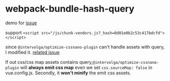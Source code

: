 # webpack-bundle-hash-query

demo for [issue](https://github.com/vuejs/vue-cli/issues/5989)

support `<script src="/js/chunk-vendors.js?_hash=0d01e0b2c53c417bdcfd"></script>`

since `@intervolga/optimize-cssnano-plugin` can't handle assets with query, I modified it. [related issue](https://github.com/intervolga/optimize-cssnano-plugin/issues/8)

If out css/css map assets contains query,`@intervolga/optimize-cssnano-plugin` will **always emit css map** even we set `css.sourceMap: false` in vue.config.js. Secondly, it **won't minify** the emit css assets.